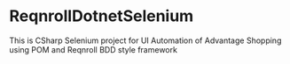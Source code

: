 # ReqnrollDotnetSelenium
This is CSharp Selenium project for UI Automation of Advantage Shopping using POM and Reqnroll BDD style framework
